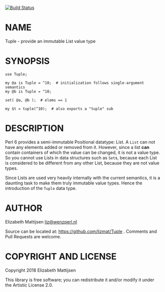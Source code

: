 [![Build Status](https://travis-ci.org/lizmat/Tuple.svg?branch=master)](https://travis-ci.org/lizmat/Tuple)

NAME
====

Tuple - provide an immutable List value type

SYNOPSIS
========

    use Tuple;

    my @a is Tuple = ^10;  # initialization follows single-argument semantics
    my @b is Tuple = ^10;

    set( @a, @b );  # elems == 1

    my $t = tuple(^10);  # also exports a "tuple" sub

DESCRIPTION
===========

Perl 6 provides a semi-immutable Positional datatype: List. A `List` can not have any elements added or removed from it. However, since a list **can** contain containers of which the value can be changed, it is not a value type. So you cannot use Lists in data structures such as `Set`s, because each List is considered to be different from any other List, because they are not value types.

Since Lists are used very heavily internally with the current semantics, it is a daunting task to make them truly immutable value types. Hence the introduction of the `Tuple` data type.

AUTHOR
======

Elizabeth Mattijsen <liz@wenzperl.nl>

Source can be located at: https://github.com/lizmat/Tuple . Comments and Pull Requests are welcome.

COPYRIGHT AND LICENSE
=====================

Copyright 2018 Elizabeth Mattijsen

This library is free software; you can redistribute it and/or modify it under the Artistic License 2.0.

